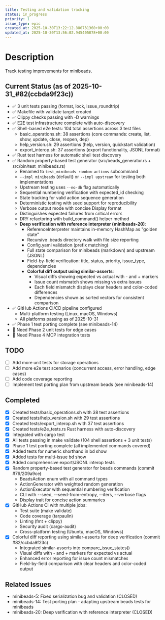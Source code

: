 ```yaml
---
title: Testing and validation tracking
status: in_progress
priority: 1
issue_type: epic
created_at: 2025-10-30T13:22:12.880731360+00:00
updated_at: 2025-10-30T13:56:02.945405078+00:00
---
```


# Description

Track testing improvements for minibeads.

## Current Status (as of 2025-10-31_#82(ccbda9f23c))
- ✅ 3 unit tests passing (format, lock, issue_roundtrip)
- ✅ Makefile with validate target created
- ✅ Clippy checks passing with -D warnings
- ✅ E2E test infrastructure complete with auto-discovery
- ✅ Shell-based e2e tests: 104 total assertions across 3 test files
  - basic_operations.sh: 38 assertions (core commands: create, list, show, update, close, reopen, dep)
  - help_version.sh: 29 assertions (help, version, quickstart validation)
  - export_interop.sh: 37 assertions (export functionality, JSONL format)
- ✅ Rust test harness for automatic shell test discovery
- ✅ Random property-based test generator (src/beads_generator.rs + src/bin/test_minibeads.rs)
  - Renamed to `test_minibeads random-actions` subcommand
  - `--impl minibeads` (default) or `--impl upstream` for testing both implementations
  - Upstream testing uses `--no-db` flag automatically
  - Sequential numbering verification with expected_id checking
  - State tracking for valid action sequence generation
  - Deterministic testing with seed support for reproducibility
  - Verbose output mode with concise Display format
  - Distinguishes expected failures from critical errors
  - DRY refactoring with build_command() helper method
  - **Deep verification with reference interpreter (minibeads-20)**:
    - ReferenceInterpreter maintains in-memory HashMap as "golden state"
    - Recursive .beads directory walk with file size reporting
    - Config.yaml validation (prefix matching)
    - Full state comparison for minibeads (markdown) and upstream (JSONL)
    - Field-by-field verification: title, status, priority, issue_type, dependencies
    - **Colorful diff output using similar-asserts**:
      - Visual diffs showing expected vs actual with - and + markers
      - Issue count mismatch shows missing vs extra issues
      - Each field mismatch displays clear headers and color-coded differences
      - Dependencies shown as sorted vectors for consistent comparison
- ✅ GitHub Actions CI/CD pipeline configured
  - Multi-platform testing (Linux, macOS, Windows)
  - All platforms passing as of 2025-10-31
- ✅ Phase 1 test porting complete (see minibeads-14)
- 🔲 Need Phase 2 unit tests for edge cases
- 🔲 Need Phase 4 MCP integration tests

## TODO
- [ ] Add more unit tests for storage operations
- [ ] Add more e2e test scenarios (concurrent access, error handling, edge cases)
- [ ] Add code coverage reporting
- [ ] Implement test porting plan from upstream beads (see minibeads-14)

## Completed
- [x] Created tests/basic_operations.sh with 38 test assertions
- [x] Created tests/help_version.sh with 29 test assertions
- [x] Created tests/export_interop.sh with 37 test assertions
- [x] Created tests/e2e_tests.rs Rust harness with auto-discovery
- [x] Integrated with cargo test
- [x] All tests passing in make validate (104 shell assertions + 3 unit tests)
- [x] Phase 1 test porting complete (all implemented commands covered)
- [x] Added tests for numeric shorthand in bd show
- [x] Added tests for multi-issue bd show
- [x] Added comprehensive export/JSONL interop tests
- [x] Random property-based test generator for beads commands (commit #76/209a9ce)
  - BeadsAction enum with all command types
  - ActionGenerator with weighted random generation
  - ActionExecutor with sequential numbering verification
  - CLI with --seed, --seed-from-entropy, --iters, --verbose flags
  - Display trait for concise action summaries
- [x] GitHub Actions CI with multiple jobs:
  - Test suite (make validate)
  - Code coverage (tarpaulin)
  - Linting (fmt + clippy)
  - Security audit (cargo-audit)
  - Cross-platform testing (Ubuntu, macOS, Windows)
- [x] Colorful diff reporting using similar-asserts for deep verification (commit #82/ccbda9f23c)
  - Integrated similar-asserts into compare_issue_states()
  - Visual diffs with - and + markers for expected vs actual
  - Enhanced error reporting for issue count mismatches
  - Field-by-field comparison with clear headers and color-coded output

## Related Issues
- minibeads-5: Fixed serialization bug and validation (CLOSED)
- minibeads-14: Test porting plan - adapting upstream beads tests for minibeads
- minibeads-20: Deep verification with reference interpreter (CLOSED)
